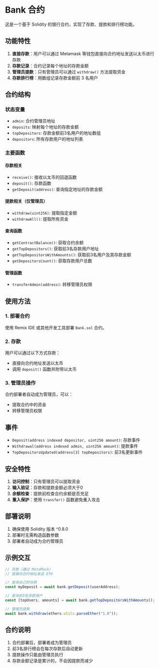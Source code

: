 # Bank 合约

这是一个基于 Solidity 的银行合约，实现了存款、提款和排行榜功能。

## 功能特性

1. **直接存款**：用户可以通过 Metamask 等钱包直接向合约地址发送以太币进行存款
2. **存款记录**：合约记录每个地址的存款金额
3. **管理员提款**：只有管理员可以通过 `withdraw()` 方法提取资金
4. **存款排行榜**：用数组记录存款金额前 3 名用户

## 合约结构

### 状态变量
- `admin`: 合约管理员地址
- `deposits`: 映射每个地址的存款金额
- `topDepositors`: 存款金额前3名用户的地址数组
- `depositors`: 所有存款用户的地址列表

### 主要函数

#### 存款相关
- `receive()`: 接收以太币的回退函数
- `deposit()`: 存款函数
- `getDeposit(address)`: 查询指定地址的存款金额

#### 提款相关（仅管理员）
- `withdraw(uint256)`: 提取指定金额
- `withdrawAll()`: 提取所有资金

#### 查询函数
- `getContractBalance()`: 获取合约余额
- `getTopDepositors()`: 获取前3名存款用户地址
- `getTopDepositorsWithAmounts()`: 获取前3名用户及其存款金额
- `getDepositorsCount()`: 获取存款用户总数

#### 管理函数
- `transferAdmin(address)`: 转移管理员权限

## 使用方法

### 1. 部署合约
使用 Remix IDE 或其他开发工具部署 `Bank.sol` 合约。

### 2. 存款
用户可以通过以下方式存款：
- 直接向合约地址发送以太币
- 调用 `deposit()` 函数并附带以太币

### 3. 管理员操作
合约部署者自动成为管理员，可以：
- 提取合约中的资金
- 转移管理员权限

## 事件

- `Deposit(address indexed depositor, uint256 amount)`: 存款事件
- `Withdrawal(address indexed admin, uint256 amount)`: 提款事件
- `TopDepositorsUpdated(address[3] topDepositors)`: 前3名更新事件

## 安全特性

1. **访问控制**：只有管理员可以提取资金
2. **输入验证**：存款和提款金额必须大于0
3. **余额检查**：提款前检查合约余额是否充足
4. **重入保护**：使用 `transfer()` 函数避免重入攻击

## 部署说明

1. 确保使用 Solidity 版本 ^0.8.0
2. 部署时无需构造函数参数
3. 部署者自动成为合约管理员

## 示例交互

```javascript
// 存款（通过 MetaMask）
// 直接向合约地址发送 ETH

// 查询自己的存款
const myDeposit = await bank.getDeposit(userAddress);

// 查询前3名存款用户
const [topUsers, amounts] = await bank.getTopDepositorsWithAmounts();

// 管理员提款
await bank.withdraw(ethers.utils.parseEther("1.0"));
```

## 合约说明

1. 合约部署后，部署者成为管理员
2. 前3名排行榜会在每次存款后自动更新
3. 提款操作只能由管理员执行
4. 存款金额记录是累计的，不会因提款而减少